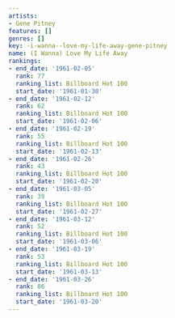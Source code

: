 ```yaml
---
artists:
- Gene Pitney
features: []
genres: []
key: -i-wanna--love-my-life-away-gene-pitney
name: (I Wanna) Love My Life Away
rankings:
- end_date: '1961-02-05'
  rank: 77
  ranking_list: Billboard Hot 100
  start_date: '1961-01-30'
- end_date: '1961-02-12'
  rank: 62
  ranking_list: Billboard Hot 100
  start_date: '1961-02-06'
- end_date: '1961-02-19'
  rank: 55
  ranking_list: Billboard Hot 100
  start_date: '1961-02-13'
- end_date: '1961-02-26'
  rank: 43
  ranking_list: Billboard Hot 100
  start_date: '1961-02-20'
- end_date: '1961-03-05'
  rank: 39
  ranking_list: Billboard Hot 100
  start_date: '1961-02-27'
- end_date: '1961-03-12'
  rank: 52
  ranking_list: Billboard Hot 100
  start_date: '1961-03-06'
- end_date: '1961-03-19'
  rank: 53
  ranking_list: Billboard Hot 100
  start_date: '1961-03-13'
- end_date: '1961-03-26'
  rank: 86
  ranking_list: Billboard Hot 100
  start_date: '1961-03-20'
---
```


